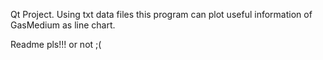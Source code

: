 
Qt Project. Using txt data files this program can plot useful information of GasMedium as line chart.

Readme pls!!! or not ;(

